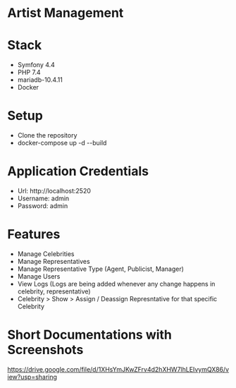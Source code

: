 # Artist Management

# Stack

- Symfony 4.4
- PHP 7.4
- mariadb-10.4.11
- Docker

# Setup

- Clone the repository
- docker-compose up -d --build

# Application Credentials

- Url: http://localhost:2520
- Username: admin
- Password: admin

# Features

- Manage Celebrities
- Manage Representatives
- Manage Representative Type (Agent, Publicist, Manager)
- Manage Users
- View Logs (Logs are being added whenever any change happens in celebrity, representative)
- Celebrity > Show > Assign / Deassign Represntative for that specific Celebrity

# Short Documentations with Screenshots

https://drive.google.com/file/d/1XHsYmJKwZFrv4d2hXHW7lhLEIvymQX86/view?usp=sharing
